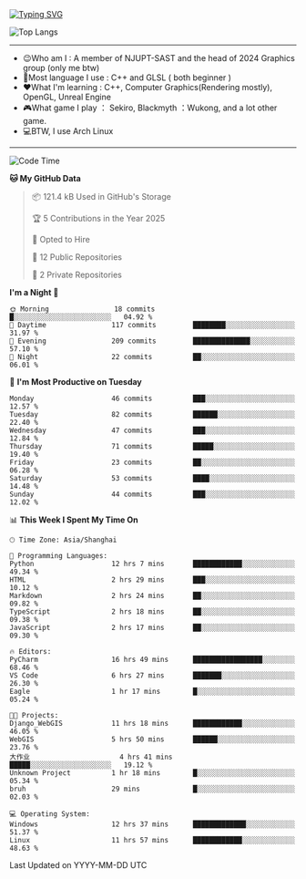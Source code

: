 <a href="https://git.io/typing-svg">
  <img src="https://readme-typing-svg.demolab.com?font=Fira+Code&pause=1000&random=false&width=435&separator=%3D&lines=std%3A%3Aprintln(%22Hello,+world!%22);" alt="Typing SVG" />
</a>

![Top Langs](https://github-readme-stats.vercel.app/api/top-langs/?username=FOTH0626&theme=transparent)

---

- 😉Who am I : A member of NJUPT-SAST and the head of 2024 Graphics group (only me btw)
- 📖Most language I use : C++ and GLSL ( both beginner )
- ❤What I'm learning : C++, Computer Graphics(Rendering mostly), OpenGL, Unreal Engine
- 🎮What game I play ： Sekiro, Blackmyth ：Wukong, and a lot other game.
- 💻BTW, I use Arch Linux
---
<!--START_SECTION:waka-->
![Code Time](http://img.shields.io/badge/Code%20Time-62%20hrs%2047%20mins-blue)

**🐱 My GitHub Data** 

> 📦 121.4 kB Used in GitHub's Storage 
 > 
> 🏆 5 Contributions in the Year 2025
 > 
> 💼 Opted to Hire
 > 
> 📜 12 Public Repositories 
 > 
> 🔑 2 Private Repositories 
 > 
**I'm a Night 🦉** 

```text
🌞 Morning                18 commits          █░░░░░░░░░░░░░░░░░░░░░░░░   04.92 % 
🌆 Daytime                117 commits         ████████░░░░░░░░░░░░░░░░░   31.97 % 
🌃 Evening                209 commits         ██████████████░░░░░░░░░░░   57.10 % 
🌙 Night                  22 commits          ██░░░░░░░░░░░░░░░░░░░░░░░   06.01 % 
```
📅 **I'm Most Productive on Tuesday** 

```text
Monday                   46 commits          ███░░░░░░░░░░░░░░░░░░░░░░   12.57 % 
Tuesday                  82 commits          ██████░░░░░░░░░░░░░░░░░░░   22.40 % 
Wednesday                47 commits          ███░░░░░░░░░░░░░░░░░░░░░░   12.84 % 
Thursday                 71 commits          █████░░░░░░░░░░░░░░░░░░░░   19.40 % 
Friday                   23 commits          ██░░░░░░░░░░░░░░░░░░░░░░░   06.28 % 
Saturday                 53 commits          ████░░░░░░░░░░░░░░░░░░░░░   14.48 % 
Sunday                   44 commits          ███░░░░░░░░░░░░░░░░░░░░░░   12.02 % 
```


📊 **This Week I Spent My Time On** 

```text
🕑︎ Time Zone: Asia/Shanghai

💬 Programming Languages: 
Python                   12 hrs 7 mins       ████████████░░░░░░░░░░░░░   49.34 % 
HTML                     2 hrs 29 mins       ███░░░░░░░░░░░░░░░░░░░░░░   10.12 % 
Markdown                 2 hrs 24 mins       ██░░░░░░░░░░░░░░░░░░░░░░░   09.82 % 
TypeScript               2 hrs 18 mins       ██░░░░░░░░░░░░░░░░░░░░░░░   09.38 % 
JavaScript               2 hrs 17 mins       ██░░░░░░░░░░░░░░░░░░░░░░░   09.30 % 

🔥 Editors: 
PyCharm                  16 hrs 49 mins      █████████████████░░░░░░░░   68.46 % 
VS Code                  6 hrs 27 mins       ███████░░░░░░░░░░░░░░░░░░   26.30 % 
Eagle                    1 hr 17 mins        █░░░░░░░░░░░░░░░░░░░░░░░░   05.24 % 

🐱‍💻 Projects: 
Django_WebGIS            11 hrs 18 mins      ████████████░░░░░░░░░░░░░   46.05 % 
WebGIS                   5 hrs 50 mins       ██████░░░░░░░░░░░░░░░░░░░   23.76 % 
大作业                      4 hrs 41 mins       █████░░░░░░░░░░░░░░░░░░░░   19.12 % 
Unknown Project          1 hr 18 mins        █░░░░░░░░░░░░░░░░░░░░░░░░   05.34 % 
bruh                     29 mins             █░░░░░░░░░░░░░░░░░░░░░░░░   02.03 % 

💻 Operating System: 
Windows                  12 hrs 37 mins      █████████████░░░░░░░░░░░░   51.37 % 
Linux                    11 hrs 57 mins      ████████████░░░░░░░░░░░░░   48.63 % 
```


 Last Updated on YYYY-MM-DD UTC
<!--END_SECTION:waka-->
